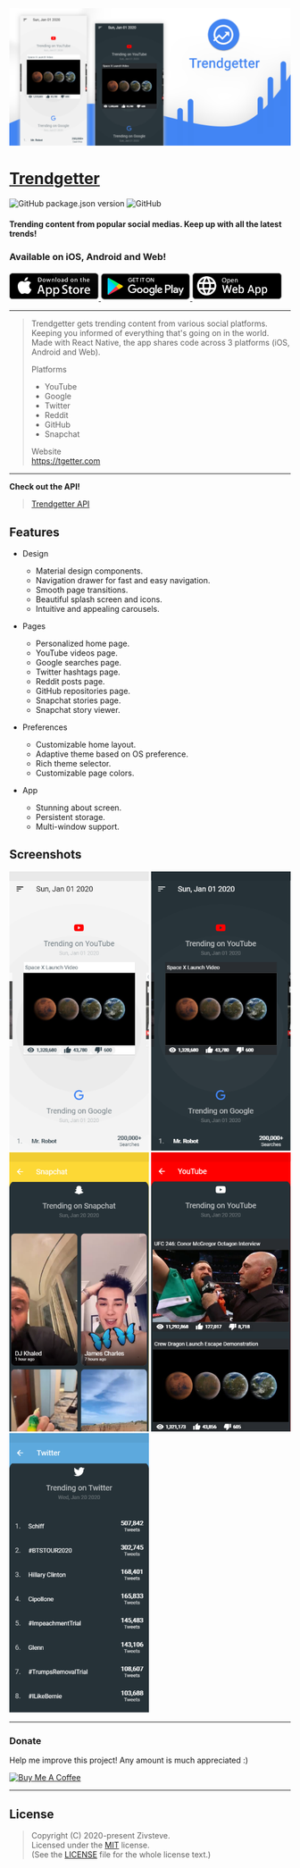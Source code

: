 <img src="./.github/images/showcase.png" alt="Showcase">

# [Trendgetter](https://tgetter.com)

![GitHub package.json version](https://img.shields.io/github/package-json/v/Zivsteve/trendgetter?style=flat-square)
![GitHub](https://img.shields.io/github/license/Zivsteve/trendgetter?style=flat-square)

#### Trending content from popular social medias. Keep up with all the latest trends!

### Available on iOS, Android and Web!

<a href="https://tgetter.com/ios" target="_blank">
  <img src=".github/images/app-store-badge.png" alt="App Store" width="160">
</a>
<a href="https://tgetter.com/android" target="_blank">
  <img src=".github/images/google-play-badge.png" alt="Google Play" width="160">
</a>
<a href="https://tgetter.com/web" target="_blank">
  <img src=".github/images/web-app-badge.png" alt="Web App" width="160">
</a>

---

> Trendgetter gets trending content from various social platforms. Keeping you informed of everything that's going on in the world. Made with React Native, the app shares code across 3 platforms (iOS, Android and Web).
>
> Platforms
>
> - YouTube
> - Google
> - Twitter
> - Reddit
> - GitHub
> - Snapchat
>
> Website  
> https://tgetter.com

---

**Check out the API!**

> [Trendgetter API](https://github.com/Zivsteve/trendgetter-api)

## Features

- Design

  - Material design components.
  - Navigation drawer for fast and easy navigation.
  - Smooth page transitions.
  - Beautiful splash screen and icons.
  - Intuitive and appealing carousels.

- Pages

  - Personalized home page.
  - YouTube videos page.
  - Google searches page.
  - Twitter hashtags page.
  - Reddit posts page.
  - GitHub repositories page.
  - Snapchat stories page.
  - Snapchat story viewer.

- Preferences

  - Customizable home layout.
  - Adaptive theme based on OS preference.
  - Rich theme selector.
  - Customizable page colors.

- App

  - Stunning about screen.
  - Persistent storage.
  - Multi-window support.

## Screenshots

<img src=".github/images/screenshot1.png" alt="Screenshot" width="250">
<img src=".github/images/screenshot2.png" alt="Screenshot" width="250">
<img src=".github/images/screenshot3.png" alt="Screenshot" width="250">
<img src=".github/images/screenshot4.png" alt="Screenshot" width="250">
<img src=".github/images/screenshot5.png" alt="Screenshot" width="250">

---

### Donate

Help me improve this project! Any amount is much appreciated :)

<a href="https://www.buymeacoffee.com/YkncqEs" target="_blank">
  <img src="https://cdn.buymeacoffee.com/buttons/default-blue.png" alt="Buy Me A Coffee" width="217" height="51">
</a>

---

## License

> Copyright (C) 2020-present Zivsteve.  
> Licensed under the [MIT](https://opensource.org/licenses/MIT) license.  
> (See the [LICENSE](https://github.com/Zivsteve/trendgetter-api/blob/master/LICENSE) file for the whole license text.)

